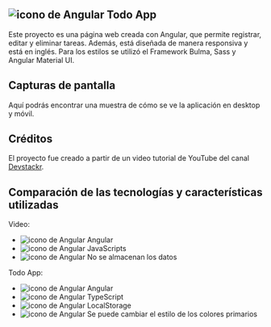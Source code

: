 ## ![icono de Angular](https://i.ibb.co/yXPYj5b/Angular.png) Todo App

Este proyecto es una página web creada con Angular, que permite registrar, editar y eliminar tareas. Además, está diseñada de manera responsiva y está en inglés. Para los estilos se utilizó el Framework Bulma, Sass y Angular Material UI.

## Capturas de pantalla

Aquí podrás encontrar una muestra de cómo se ve la aplicación en desktop y móvil.

## Créditos

El proyecto fue creado a partir de un video tutorial de YouTube del canal [Devstackr](https://www.youtube.com/watch?v=gvWxMQ_Zios).

## Comparación de las tecnologías y características utilizadas

Video:

- ![icono de Angular](https://i.ibb.co/yXPYj5b/Angular.png) Angular
- ![icono de Angular](https://i.ibb.co/yXPYj5b/Angular.png) JavaScripts
- ![icono de Angular](https://i.ibb.co/yXPYj5b/Angular.png) No se almacenan los datos

Todo App:

- ![icono de Angular](https://i.ibb.co/yXPYj5b/Angular.png) Angular
- ![icono de Angular](https://i.ibb.co/yXPYj5b/Angular.png) TypeScript
- ![icono de Angular](https://i.ibb.co/yXPYj5b/Angular.png) LocalStorage
- ![icono de Angular](https://i.ibb.co/yXPYj5b/Angular.png) Se puede cambiar el estilo de los colores primarios
